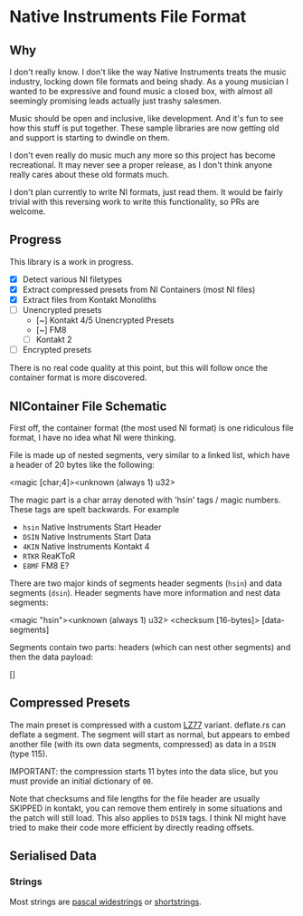 # Native Instruments File Format

## Why

I don't really know. I don't like the way Native Instruments treats the music industry, locking down file formats and being shady. As a young musician I wanted to be expressive and found music a closed box, with almost all seemingly promising leads actually just trashy salesmen.

Music should be open and inclusive, like development. And it's fun to see how this stuff is put together. These sample libraries are now getting old and support is starting to dwindle on them.

I don't even really do music much any more so this project has become recreational. It may never see a proper release, as I don't think anyone really cares about these old formats much.

I don't plan currently to write NI formats, just read them. It would be fairly trivial with this reversing work to write this functionality, so PRs are welcome.

## Progress

This library is a work in progress.

- [x] Detect various NI filetypes
- [x] Extract compressed presets from NI Containers (most NI files)
- [x] Extract files from Kontakt Monoliths
- [ ] Unencrypted presets
  - [~] Kontakt 4/5 Unencrypted Presets
  - [~] FM8
  - [ ] Kontakt 2
- [ ] Encrypted presets
  
There is no real code quality at this point, but this will follow once the container format is more discovered.

## NIContainer File Schematic

First off, the container format (the most used NI format) is one ridiculous file format, I have no idea what NI were thinking.

File is made up of nested segments, very similar to a linked list, which have a header of 20 bytes like the following:

<size u64><magic [char;4]><id u32><unknown (always 1) u32>

The magic part is a char array denoted with 'hsin' tags / magic numbers. These tags are spelt backwards. For example

- `hsin` Native Instruments Start Header
- `DSIN` Native Instruments Start Data
- `4KIN` Native Instruments Kontakt 4
- `RTKR` ReaKToR
- `E8MF` FM8 E?

There are two major kinds of segments header segments (`hsin`) and data segments (`dsin`). Header segments have more information and nest data segments:

<size u64><magic "hsin"><id u32><unknown (always 1) u32>
<checksum [16-bytes]>
[data-segments]
<data>

Segments contain two parts: headers (which can nest other segments) and then the data payload:

<segment>[<child segments>]<data>

## Compressed Presets

The main preset is compressed with a custom [LZ77](https://en.wikipedia.org/wiki/LZ77_and_LZ78) variant. deflate.rs can deflate a segment. The segment will start as normal, but appears to embed another file (with its own data segments, compressed) as data in a `DSIN` (type 115).

IMPORTANT: the compression starts 11 bytes into the data slice, but you must provide an initial dictionary of `00`.

Note that checksums and file lengths for the file header are usually SKIPPED in kontakt, you can remove them entirely in some situations and the patch will still load. This also applies to `DSIN` tags. I think NI might have tried to make their code more efficient by directly reading offsets.

## Serialised Data

### Strings

Most strings are [pascal widestrings](https://wiki.lazarus.freepascal.org/Character_and_string_types#WideString) or [shortstrings](https://wiki.lazarus.freepascal.org/Character_and_string_types#ShortString).
